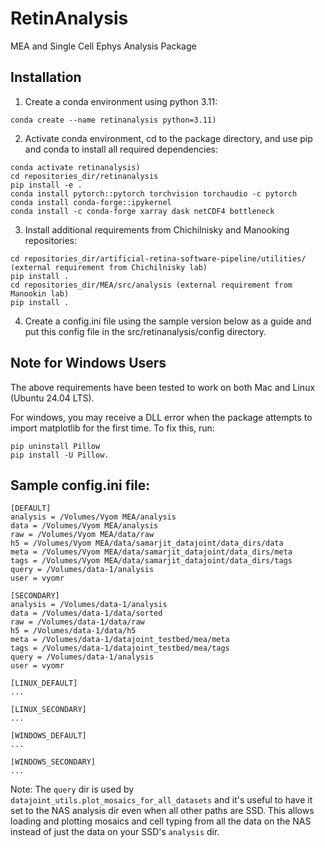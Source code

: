 # RetinAnalysis
MEA and Single Cell Ephys Analysis Package

## Installation
1. Create a conda environment using python 3.11:
```
conda create --name retinanalysis python=3.11)
```

2. Activate conda environment, cd to the package directory, and use pip and conda to install all required dependencies:
```
conda activate retinanalysis)
cd repositories_dir/retinanalysis
pip install -e . 
conda install pytorch::pytorch torchvision torchaudio -c pytorch
conda install conda-forge::ipykernel 
conda install -c conda-forge xarray dask netCDF4 bottleneck
```

3. Install additional requirements from Chichilnisky and Manooking repositories:
```
cd repositories_dir/artificial-retina-software-pipeline/utilities/ (external requirement from Chichilnisky lab)
pip install .
cd repositories_dir/MEA/src/analysis (external requirement from Manookin lab)
pip install .
```

4. Create a config.ini file using the sample version below as a guide and put this config file in
the src/retinanalysis/config directory.

## Note for Windows Users

The above requirements have been tested to work on both Mac and Linux (Ubuntu 24.04 LTS).

For windows, you may receive a DLL error when the package attempts to import matplotlib
for the first time. To fix this, run:
```
pip uninstall Pillow
pip install -U Pillow.
```

## Sample config.ini file:
```
[DEFAULT]
analysis = /Volumes/Vyom MEA/analysis
data = /Volumes/Vyom MEA/analysis
raw = /Volumes/Vyom MEA/data/raw
h5 = /Volumes/Vyom MEA/data/samarjit_datajoint/data_dirs/data
meta = /Volumes/Vyom MEA/data/samarjit_datajoint/data_dirs/meta
tags = /Volumes/Vyom MEA/data/samarjit_datajoint/data_dirs/tags
query = /Volumes/data-1/analysis
user = vyomr

[SECONDARY]
analysis = /Volumes/data-1/analysis
data = /Volumes/data-1/data/sorted
raw = /Volumes/data-1/data/raw
h5 = /Volumes/data-1/data/h5
meta = /Volumes/data-1/datajoint_testbed/mea/meta
tags = /Volumes/data-1/datajoint_testbed/mea/tags
query = /Volumes/data-1/analysis
user = vyomr

[LINUX_DEFAULT]
...

[LINUX_SECONDARY]
...

[WINDOWS_DEFAULT]
...

[WINDOWS_SECONDARY]
...
```
Note: The `query` dir is used by `datajoint_utils.plot_mosaics_for_all_datasets` and it's useful to have it set to the NAS analysis dir even when all other paths are SSD. This allows loading and plotting mosaics and cell typing from all the data on the NAS instead of just the data on your SSD's `analysis` dir.
